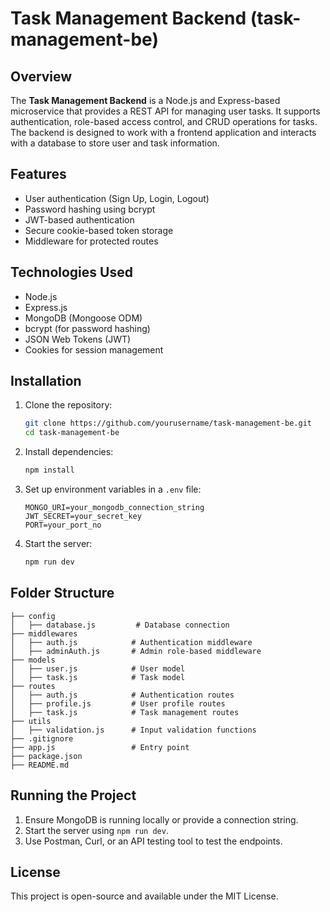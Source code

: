 # Task Management Backend (task-management-be)

## Overview
The **Task Management Backend** is a Node.js and Express-based microservice that provides a REST API for managing user tasks. It supports authentication, role-based access control, and CRUD operations for tasks. The backend is designed to work with a frontend application and interacts with a database to store user and task information.


## Features
- User authentication (Sign Up, Login, Logout)
- Password hashing using bcrypt
- JWT-based authentication
- Secure cookie-based token storage
- Middleware for protected routes

## Technologies Used
- Node.js
- Express.js
- MongoDB (Mongoose ODM)
- bcrypt (for password hashing)
- JSON Web Tokens (JWT)
- Cookies for session management

## Installation

1. Clone the repository:
   ```sh
   git clone https://github.com/yourusername/task-management-be.git
   cd task-management-be
   ```
2. Install dependencies:
   ```sh
   npm install
   ```
3. Set up environment variables in a `.env` file:
   ```env
   MONGO_URI=your_mongodb_connection_string
   JWT_SECRET=your_secret_key
   PORT=your_port_no
   ```
4. Start the server:
   ```sh
   npm run dev 
   ```



## Folder Structure
```
├── config
│   ├── database.js         # Database connection
├── middlewares
│   ├── auth.js            # Authentication middleware
│   ├── adminAuth.js       # Admin role-based middleware
├── models
│   ├── user.js            # User model
│   ├── task.js            # Task model
├── routes
│   ├── auth.js            # Authentication routes
│   ├── profile.js         # User profile routes
│   ├── task.js            # Task management routes
├── utils
│   ├── validation.js      # Input validation functions
├── .gitignore
├── app.js                 # Entry point
├── package.json
├── README.md
```

## Running the Project
1. Ensure MongoDB is running locally or provide a connection string.
2. Start the server using `npm run dev`.
3. Use Postman, Curl, or an API testing tool to test the endpoints.

## License
This project is open-source and available under the MIT License.



